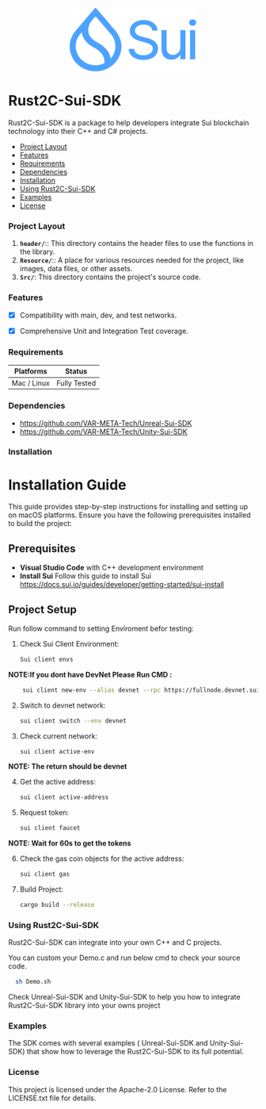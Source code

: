 <p align="center">
	<img src="./Resource/SuiLogo.png" alt="Unreal-Sui-SDKLogo" width="256" height="128" />
</p>


# Rust2C-Sui-SDK #

Rust2C-Sui-SDK is a package to help developers integrate Sui blockchain technology into their C++ and C# projects.

- [Project Layout](#project-layout)
- [Features](#features)
- [Requirements](#requirements)
- [Dependencies](#dependencies)
- [Installation](#installation)
- [Using Rust2C-Sui-SDK](#using-rust2c-sui-sdk)
- [Examples](#examples)
- [License](#license)

### Project Layout ###  

1. **`header/`**:: This directory contains the header files to use the functions in the library.
2. **`Resource/`**:: A place for various resources needed for the project, like images, data files, or other assets.
3. **`Src/`**: This directory contains the project's source code.

### Features ###

- [x]  Compatibility with main, dev, and test networks.
- [x]  Comprehensive Unit and Integration Test coverage.



### Requirements ###

| Platforms                              | Status       |
| -------------------------------------- | ------------ | 
| Mac / Linux                            | Fully Tested |


### Dependencies
- https://github.com/VAR-META-Tech/Unreal-Sui-SDK
- https://github.com/VAR-META-Tech/Unity-Sui-SDK
  
### Installation ###
# Installation Guide

This guide provides step-by-step instructions for installing and setting up on macOS platforms. Ensure you have the following prerequisites installed to build the project:

## Prerequisites
- **Visual Studio Code** with C++ development environment
- **Install Sui** Follow this guide to install Sui https://docs.sui.io/guides/developer/getting-started/sui-install
## Project Setup
Run follow command to setting Envỉroment befor testing:
1. Check Sui Client Environment:  
    ```sh 
    Sui client envs
    ```
 **NOTE:If you dont have DevNet Please Run CMD :**
```sh 
    sui client new-env --alias devnet --rpc https://fullnode.devnet.sui.io:443
```
2. Switch to devnet network: 
    ```sh 
    sui client switch --env devnet
    ```
3. Check current network:
    ```sh 
    sui client active-env
    ```
 **NOTE: The return should be devnet**
 
4. Get the active address: 
    ```sh
    sui client active-address
    ```
5. Request token:
    ```sh
    sui client faucet 
    ```
 **NOTE: Wait for 60s to get the tokens**

6. Check the gas coin objects for the active address: 
    ```sh
    sui client gas
    ```
7. Build Project:
     ```sh
    cargo build --release
    ```
### Using Rust2C-Sui-SDK
Rust2C-Sui-SDK can integrate into your own C++ and C projects.

You can custom your Demo.c and run below cmd to check your source code.
  ```sh
    sh Demo.sh
  ```

Check Unreal-Sui-SDK and Unity-Sui-SDK to help you how to integrate Rust2C-Sui-SDK library into your owns project

### Examples ###

The SDK comes with several examples ( Unreal-Sui-SDK and Unity-Sui-SDK) that show how to leverage the Rust2C-Sui-SDK to its full potential.


### License ###
This project is licensed under the Apache-2.0 License. Refer to the LICENSE.txt file for details.
